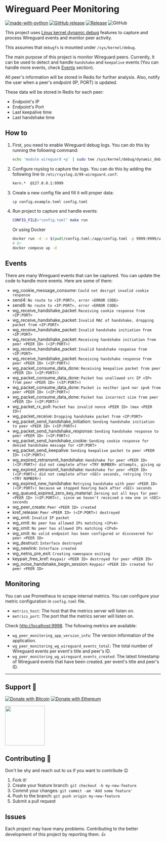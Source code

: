# Wireguard Peer Monitoring

[![made-with-python](https://img.shields.io/badge/Made%20with-Python-1f425f.svg)](https://www.python.org/) [![GitHub release](https://img.shields.io/github/release/hatamiarash7/Wireguard-Peer-Monitoring.svg)](https://GitHub.com/hatamiarash7/Wireguard-Peer-Monitoring/releases/) [![Release](https://github.com/hatamiarash7/Wireguard-Peer-Monitoring/actions/workflows/release.yml/badge.svg)](https://github.com/hatamiarash7/Wireguard-Peer-Monitoring/actions/workflows/release.yml) ![GitHub](https://img.shields.io/github/license/hatamiarash7/wireguard-peer-monitoring)

This project uses [Linux kernel dynamic debug](https://www.kernel.org/doc/html/latest/admin-guide/dynamic-debug-howto.html) features to capture and process Wireguard events and monitor peer activity.

This assumes that `debugfs` is mounted under `/sys/kernel/debug`.

The main purpose of this project is monitor Wireguard peers. Currently, It can be used to detect and handle `handshake` and `keepalive` events (You can handle more events, check [Events](#events) section).

All peer's information will be stored in Redis for further analysis. Also, notify the user when a peer's endpoint (IP, PORT) is updated.

These data will be stored in Redis for each peer:

- Endpoint's IP
- Endpoint's Port
- Last keepalive time
- Last handshake time

## How to

1. First, you need to enable Wireguard debug logs. You can do this by running the following command:

    ```bash
    echo 'module wireguard +p' | sudo tee /sys/kernel/debug/dynamic_debug/control
    ```

2. Configure rsyslog to capture the logs. You can do this by adding the following line to `/etc/rsyslog.d/99-wireguard.conf`:

    ```bash
    kern.*  @127.0.0.1:9999
    ```

3. Create a new config file and fill it will proper data:

    ```bash
    cp config.example.toml config.toml
    ```

4. Run project to capture and handle events:

    ```bash
    CONFIG_FILE="config.toml" make run
    ```

    Or using Docker

    ```bash
    docker run -d -v $(pwd)/config.toml:/app/config.toml -p 9999:9999/udp -p 9998:9998 hatamiarash7/wg-peer-monitoring:latest
    # Or
    docker compose up -d
    ```

## Events

There are many Wireguard events that can be captured. You can update the code to handle more events. Here are some of them:

- wg_cookie_message_consume: `Could not decrypt invalid cookie response`
- send4: `No route to <IP:PORT>, error <ERROR CODE>`
- send6: `No route to <IP:PORT>, error <ERROR CODE>`
- wg_receive_handshake_packet: `Receiving cookie response from <IP:PORT>`
- wg_receive_handshake_packet: `Invalid MAC of handshake, dropping packet from <IP:PORT>`
- wg_receive_handshake_packet: `Invalid handshake initiation from <IP:PORT>`
- wg_receive_handshake_packet: `Receiving handshake initiation from peer <PEER ID> (<IP:PORT>)`
- wg_receive_handshake_packet: `Invalid handshake response from <IP:PORT>`
- wg_receive_handshake_packet: `Receiving handshake response from peer <PEER ID> (<IP:PORT>)`
- wg_packet_consume_data_done: `Receiving keepalive packet from peer <PEER ID> (<IP:PORT>)`
- wg_packet_consume_data_done: `Packet has unallowed src IP <IP> from peer <PEER ID> (<IP:PORT>)`
- wg_packet_consume_data_done: `Packet is neither ipv4 nor ipv6 from peer <PEER ID> (<IP:PORT>)`
- wg_packet_consume_data_done: `Packet has incorrect size from peer <PEER ID> (<IP:PORT>)`
- wg_packet_rx_poll: `Packet has invalid nonce <PEER ID> (max <PEER ID>)`
- wg_packet_receive: `Dropping handshake packet from <IP:PORT>`
- wg_packet_send_handshake_initiation: `Sending handshake initiation to peer <PEER ID> (<IP:PORT>)`
- wg_packet_send_handshake_response: `Sending handshake response to peer <PEER ID> (<IP:PORT>)`
- wg_packet_send_handshake_cookie: `Sending cookie response for denied handshake message for <IP:PORT>`
- wg_packet_send_keepalive: `Sending keepalive packet to peer <PEER ID> (<IP:PORT>)`
- wg_expired_retransmit_handshake: `Handshake for peer <PEER ID> (<IP:PORT>) did not complete after <TRY NUMBER> attempts, giving up`
- wg_expired_retransmit_handshake: `Handshake for peer <PEER ID> (<IP:PORT>) did not complete after <SEC> seconds, retrying (try <TRY NUMBER>)`
- wg_expired_new_handshake: `Retrying handshake with peer <PEER ID> (<IP:PORT>) because we stopped hearing back after <SEC> seconds`
- wg_queued_expired_zero_key_material: `Zeroing out all keys for peer <PEER ID> (<IP:PORT>), since we haven't received a new one in <SEC> seconds`
- wg_peer_create: `Peer <PEER ID> created`
- kref_release: `Peer <PEER ID> (<IP:PORT>) destroyed`
- wg_xmit: `Invalid IP packet`
- wg_xmit: `No peer has allowed IPs matching <IPv4>`
- wg_xmit: `No peer has allowed IPs matching <IPv6>`
- wg_xmit: `No valid endpoint has been configured or discovered for peer <PEER ID>`
- wg_destruct: `Interface destroyed`
- wg_newlink: `Interface created`
- wg_netns_pre_exit: `Creating namespace exiting`
- keypair_free_kref: `Keypair <PEER ID> destroyed for peer <PEER ID>`
- wg_noise_handshake_begin_session: `Keypair <PEER ID> created for peer <PEER ID>`

## Monitoring

You can use Prometheus to scrape internal metrics. You can configure your metric configuration in `config.toml` file.

- `metrics_host`: The host that the metrics server will listen on.
- `metrics_port`: The port that the metrics server will listen on.

Check <http://localhost:9998>. The following metrics are available:

- `wg_peer_monitoring_app_version_info`: The version information of the application.
- `wg_peer_monitoring_wg_wireguard_events_total`: The total number of Wireguard events per event's title and peer's ID.
- `wg_peer_monitoring_wg_wireguard_events_created`: The latest timestamp of Wireguard events that have been created. per event's title and peer's ID.

---

## Support 💛

[![Donate with Bitcoin](https://img.shields.io/badge/Bitcoin-bc1qmmh6vt366yzjt3grjxjjqynrrxs3frun8gnxrz-orange)](https://donatebadges.ir/donate/Bitcoin/bc1qmmh6vt366yzjt3grjxjjqynrrxs3frun8gnxrz) [![Donate with Ethereum](https://img.shields.io/badge/Ethereum-0x0831bD72Ea8904B38Be9D6185Da2f930d6078094-blueviolet)](https://donatebadges.ir/donate/Ethereum/0x0831bD72Ea8904B38Be9D6185Da2f930d6078094)

<div><a href="https://payping.ir/@hatamiarash7"><img src="https://cdn.payping.ir/statics/Payping-logo/Trust/blue.svg" height="128" width="128"></a></div>

## Contributing 🤝

Don't be shy and reach out to us if you want to contribute 😉

1. Fork it!
2. Create your feature branch: `git checkout -b my-new-feature`
3. Commit your changes: `git commit -am 'Add some feature'`
4. Push to the branch: `git push origin my-new-feature`
5. Submit a pull request

## Issues

Each project may have many problems. Contributing to the better development of this project by reporting them. 👍
